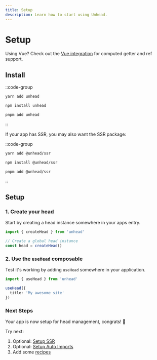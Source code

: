 ```yaml
---
title: Setup
description: Learn how to start using Unhead.
---
```


# Setup

Using Vue? Check out the [Vue integration](/integrations/vue/setup) for computed getter and ref support.

## Install

::code-group

```bash [yarn]
yarn add unhead
```

```bash [npm]
npm install unhead
```

```bash [pnpm]
pnpm add unhead
```

::

If your app has SSR, you may also want the SSR package:

::code-group

```bash [yarn]
yarn add @unhead/ssr
```

```bash [npm]
npm install @unhead/ssr
```

```bash [pnpm]
pnpm add @unhead/ssr
```

::

## Setup

### 1. Create your head

Start by creating a head instance somewhere in your apps entry.

```ts [main.ts]
import { createHead } from 'unhead'

// Create a global head instance
const head = createHead()
```

### 2. Use the `useHead` composable

Test it's working by adding `useHead` somewhere in your application.

```ts
import { useHead } from 'unhead'

useHead({
  title: 'My awesome site'
})
```

### Next Steps

Your app is now setup for head management, congrats! 🎉

Try next:
1. Optional: [Setup SSR](/guide/getting-started/ssr)
2. Optional: [Setup Auto Imports](/guide/getting-started/auto-imports)
3. Add some [recipes](/addons/recipes)
